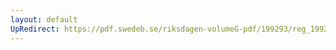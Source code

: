 ```yaml
---
layout: default
UpRedirect: https://pdf.swedeb.se/riksdagen-volumeG-pdf/199293/reg_199293/reg_199293_0394.pdf
---
```


